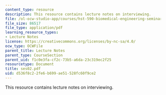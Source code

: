 ```yaml
---
content_type: resource
description: This resource contains lecture notes on interviewing.
file: /ol-ocw-studio-app/courses/hst-590-biomedical-engineering-seminar-series-developing-professional-skills-fall-2006/d536f8c22fe6b699ae51528fc60f9ce2_ses02.pdf
file_size: 86517
file_type: application/pdf
learning_resource_types:
- Lecture Notes
license: https://creativecommons.org/licenses/by-nc-sa/4.0/
ocw_type: OCWFile
parent_title: Lecture Notes
parent_type: CourseSection
parent_uid: f1c0e3fa-cf2c-73b5-a6da-23c319ec2f25
resourcetype: Document
title: ses02.pdf
uid: d536f8c2-2fe6-b699-ae51-528fc60f9ce2
---
```

This resource contains lecture notes on interviewing.
